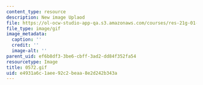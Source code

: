 ```yaml
---
content_type: resource
description: New image Uplaod
file: https://ol-ocw-studio-app-qa.s3.amazonaws.com/courses/res-21g-01-kana-spring-2010/e4931a6c1aee92c2beaa8e2d242b343a_0572.gif
file_type: image/gif
image_metadata:
  caption: ''
  credit: ''
  image-alt: ''
parent_uid: ef6b8df3-3be6-cbff-3ad2-dd84f352fa54
resourcetype: Image
title: 0572.gif
uid: e4931a6c-1aee-92c2-beaa-8e2d242b343a
---
```

